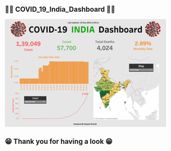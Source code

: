 ## 👩‍⚕️ COVID_19_India_Dashboard 👨‍⚕️

![Demo gif](./resource/COVID_19_India_Dashboard.gif)

## 😁 Thank you for having a look 😁



## 
